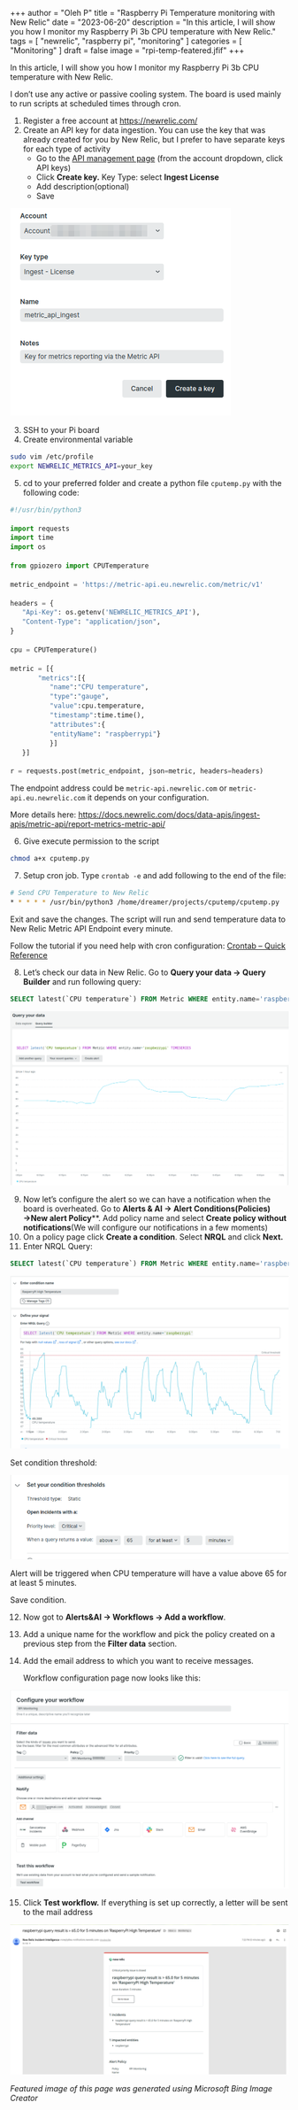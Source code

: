 +++
author = "Oleh P"
title = "Raspberry Pi Temperature monitoring with New Relic"
date = "2023-06-20"
description = "In this article, I will show you how I monitor my Raspberry Pi 3b CPU temperature with New Relic."
tags = [
    "newrelic",
    "raspberry pi",
    "monitoring"
]
categories = [
    "Monitoring"
]
draft = false
image = "rpi-temp-featered.jfif"
+++

In this article, I will show you how I monitor my Raspberry Pi 3b CPU temperature with New Relic.

I don’t use any active or passive cooling system. The board is used mainly to run scripts at scheduled times through cron.

1. Register a free account at https://newrelic.com/
2. Create an API key for data ingestion. You can use the key that was already created for you by New Relic, but I prefer to have separate keys for each type of activity
    - Go to the [API management page](https://one.newrelic.com/api-keys) (from the account dropdown, click API keys)
    - Click **Create key.** Key Type: select **Ingest License**
    - Add description(optional)
    - Save

![](img/01-api-key.png)      

3. SSH to your Pi board
4. Create environmental variable
```bash
sudo vim /etc/profile
export NEWRELIC_METRICS_API=your_key
```
    
5. cd to your preferred folder and create a python file `cputemp.py` with the following code:
    
 ```python
#!/usr/bin/python3
    
import requests
import time
import os
    
from gpiozero import CPUTemperature

metric_endpoint = 'https://metric-api.eu.newrelic.com/metric/v1'

headers = {
    "Api-Key": os.getenv('NEWRELIC_METRICS_API'),
    "Content-Type": "application/json",
}

cpu = CPUTemperature()

metric = [{
        "metrics":[{
           "name":"CPU temperature",
           "type":"gauge",
           "value":cpu.temperature,
           "timestamp":time.time(),
           "attributes":{
           "entityName": "raspberrypi"}
           }]
    }]

r = requests.post(metric_endpoint, json=metric, headers=headers)
```

The endpoint address could be `metric-api.newrelic.com` or `metric-api.eu.newrelic.com` it depends on your configuration.
    
More details here: https://docs.newrelic.com/docs/data-apis/ingest-apis/metric-api/report-metrics-metric-api/
    
6. Give execute permission to the script
    
```bash
chmod a+x cputemp.py
```
    
7. Setup cron job. Type `crontab -e` and add following to the end of the file:
    
```bash
# Send CPU Temperature to New Relic
* * * * * /usr/bin/python3 /home/dreamer/projects/cputemp/cputemp.py
```

Exit and save the changes. The script will run and send temperature data to New Relic Metric API Endpoint every minute.

Follow the tutorial if you need help with cron configuration: [Crontab – Quick Reference](https://www.adminschoice.com/crontab-quick-reference)
    
8. Let’s check our data in New Relic. Go to **Query your data → Query Builder**  and run following query:
    
```sql
SELECT latest(`CPU temperature`) FROM Metric WHERE entity.name='raspberrypi' TIMESERIES
```
    
![](img/02-temp-chart.png)
    
9. Now let’s configure the alert so we can have a notification when the board is overheated. Go to **Alerts & AI → Alert Conditions(Policies) →New alert Policy****. Add policy name and select **Create policy without notifications**(We will configure our notifications in a few moments)
10. On a policy page click **Create a condition**. Select **NRQL** and click **Next.**
11. Enter NRQL Query:
    
```sql
SELECT latest(`CPU temperature`) FROM Metric WHERE entity.name='raspberrypi'
```

![](img/03-alert-query.png)
    
Set condition threshold:
    
![](img/04-alert-threshold.png)
    
Alert will be triggered when CPU temperature will have a value above 65 for at least 5 minutes.
    
Save condition.
    
12. Now got to **Alerts&AI → Workflows → Add a workflow**.
13. Add a unique name for the workflow and pick the policy created on a previous step from the **Filter data** section.
14. Add the email address to which you want to receive messages. 
    
    Workflow configuration page now looks like this:
    
![](img/05-workflow-config.png)
    
15. Click **Test workflow.** If everything is set up correctly, a letter will be sent to the mail address
    
![](img/06-workflow-test.png)


*Featured image of this page was generated using Microsoft Bing Image Creator*
